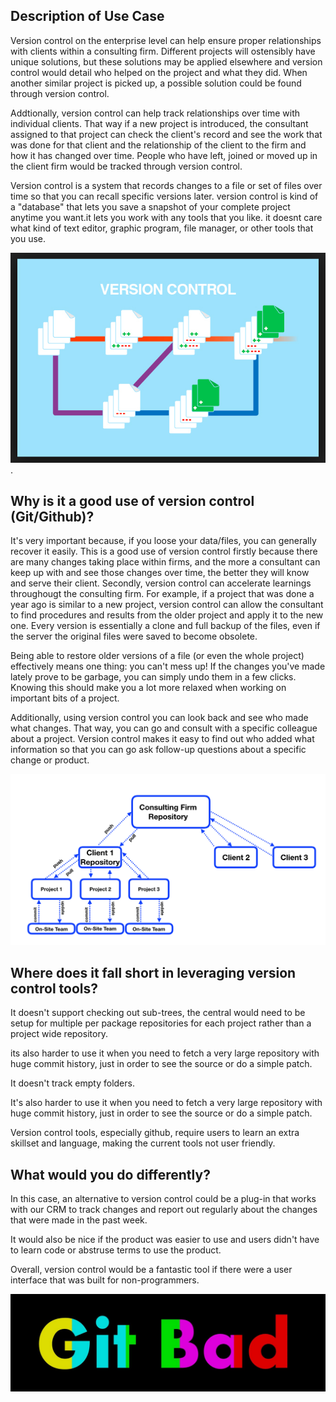 ## Description of Use Case

Version control on the enterprise level can help ensure proper relationships with clients within a consulting firm. Different projects will ostensibly have unique solutions, but these solutions may be applied elsewhere and version control would detail who helped on the project and what they did. When another similar project is picked up, a possible solution could be found through version control.

Addtionally, version control can help track relationships over time with individual clients. That way if a new project is introduced, the consultant assigned to that project can check the client's record and see the work that was done for that client and the relationship of the client to the firm and how it has changed over time. People who have left, joined or moved up in the client firm would be tracked through version control.

Version control is a system that records changes to a file or set of files over time so that you can recall specific versions later.
version control is kind of a "database" that lets you save a snapshot of your complete project anytime you want.it lets you work with any tools that you like. it doesnt care what kind of text editor, graphic program, file manager, or other tools that you use.

![This is an example for version control](https://github.com/Team2-GITHUB/mmci-versioncontrol-assignment/blob/master/Screen%20Shot%202018-07-06%20at%202.09.20%20PM.png).

## Why is it a good use of version control (Git/Github)?

It's very important because, if you loose your data/files, you can generally recover it easily.
This is a good use of version control firstly because there are many changes taking place within firms, and the more a consultant can keep up with and see those changes over time, the better they will know and serve their client. Secondly, version control can accelerate learnings throughougt the consulting firm. For example, if a project that was done a year ago is similar to a new project, version control can allow the consultant to find procedures and results from the older project and apply it to the new one.  Every version is essentially a clone and full backup of the files, even if the server the original files were saved to become obsolete. 

Being able to restore older versions of a file (or even the whole project) effectively means one thing: you can't mess up! If the changes you've made lately prove to be garbage, you can simply undo them in a few clicks. Knowing this should make you a lot more relaxed when working on important bits of a project.



Additionally, using version control you can look back and see who made what changes. That way, you can go and consult with a specific colleague about a project. Version control makes it easy to find out who added what information so that you can go ask follow-up questions about a specific change or product. 

![Flow](https://github.com/Team2-GITHUB/mmci-versioncontrol-assignment/blob/master/Version%20Control%20for%20Project%20Management.png)

## Where does it fall short in leveraging version control tools?
It doesn't support checking out sub-trees, the central would need to be setup for multiple per package repositories for each project rather than a project wide repository.

its also harder to use it when you need to fetch a very large repository with huge commit history, just in order to see the source or do a simple patch.

It doesn't track empty folders.

It's also harder to use it when you need to fetch a very large repository with huge commit history, just in order to see the source or do a simple patch.

Version control tools, especially github, require users to learn an extra skillset and language, making the current tools not user friendly. 

## What would you do differently?

In this case, an alternative to version control could be a plug-in that works with our CRM to track changes and report out regularly about the changes that were made in the past week.

It would also be nice if the product was easier to use and users didn't have to learn code or abstruse terms to use the product.

Overall, version control would be a fantastic tool if there were a user interface that was built for non-programmers.

![Not Good](https://github.com/Team2-GITHUB/mmci-versioncontrol-assignment/blob/master/Screen%20Shot%202018-07-06%20at%202.36.48%20PM.png)
